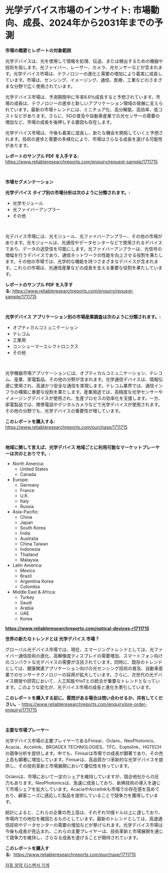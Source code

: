 <p><h1>光学デバイス市場のインサイト: 市場動向、成長、2024年から2031年までの予測</h1></p><p><strong>市場の概要とレポートの対象範囲</strong></p>
<p><p>光学デバイスは、光を使用して情報を処理、伝送、または検出するための機器や技術を指します。光ファイバー、レーザー、カメラ、光センサーなどが含まれます。光学デバイス市場は、テクノロジーの進化と需要の増加により着実に成長しています。市場は、センシング、イメージング、通信、医療、工業などのさまざまな分野で広く使用されています。</p><p>光学デバイス市場は、予測期間中に年率8.6％成長すると予想されています。市場の成長は、テクノロジーの進歩と新しいアプリケーション領域の発展に支えられています。最新の市場トレンドには、ミニチュア化、高分解能、高効率、低コストなどがあります。さらに、5Gの普及や自動車産業での光センサーの需要の増加など、市場の成長を後押しする要因も存在します。</p><p>光学デバイス市場は、今後も着実に成長し、新たな機会を開拓していくと予想されます。技術の進歩と需要の多様化により、市場はさらなる成長を遂げる可能性があります。</p></p>
<p><strong>レポートのサンプル PDF を入手する:</strong> <a href="https://www.reliableresearchreports.com/enquiry/request-sample/1711715">https://www.reliableresearchreports.com/enquiry/request-sample/1711715</a></p>
<p>&nbsp;</p>
<p><strong>市場セグメンテーション</strong></p>
<p><strong>光学デバイス タイプ別の市場分析は次のように分類されます。:</strong></p>
<p><ul><li>光学モジュール</li><li>光ファイバーアンプラー</li><li>その他</li></ul></p>
<p>&nbsp;</p>
<p><p>光デバイス市場には、光モジュール、光ファイバーアンプラー、その他の市場があります。光モジュールは、光通信やデータセンターなどで使用されるデバイスであり、データの送受信を可能にします。光ファイバーアンプラーは、光信号の増幅を行うデバイスであり、通信ネットワークの性能を向上させる役割を果たします。その他の市場では、光学的な機能を持つさまざまなデバイスが含まれます。これらの市場は、光通信産業などの成長を支える重要な役割を果たしています。</p></p>
<p><strong>レポートのサンプル PDF を入手する:</strong>&nbsp;<a href="https://www.reliableresearchreports.com/enquiry/request-sample/1711715">https://www.reliableresearchreports.com/enquiry/request-sample/1711715</a></p>
<p>&nbsp;</p>
<p><strong> 光学デバイス アプリケーション別の市場産業調査は次のように分類されます。:</strong></p>
<p><ul><li>オプティカルコミュニケーション</li><li>テレコム</li><li>工業用</li><li>コンシューマーエレクトロニクス</li><li>その他</li></ul></p>
<p>&nbsp;</p>
<p><p>光学機器市場アプリケーションには、オプティカルコミュニケーション、テレコム、産業、家電製品、その他の分野が含まれます。光学通信デバイスは、情報伝達に使用され、高速かつ安全な通信を実現します。テレコム業界では、通信インフラの構築に重要な役割を果たします。産業用途では、高精度な光学センサーやイメージングデバイスが使用され、生産プロセスの効率化を支援します。一方、家電製品では、携帯電話やデジタルカメラなどで光学デバイスが使用されます。その他の分野でも、光学デバイスの重要性が増しています。</p></p>
<p><strong>このレポートを購入する:</strong>&nbsp; <a href="https://www.reliableresearchreports.com/purchase/1711715">https://www.reliableresearchreports.com/purchase/1711715</a></p>
<p>&nbsp;</p>
<p><strong>地域に関して言えば、光学デバイス 地域ごとに利用可能なマーケットプレーヤーは次のとおりです。:</strong></p>
<p><ul>
    <li>
        North America:
        <ul>
            <li>United States</li>
            <li>Canada</li>
        </ul>
    </li>
    <li>
        Europe:
        <ul>
            <li>Germany</li>
            <li>France</li>
            <li>U.K.</li>
            <li>Italy</li>
            <li>Russia</li>
        </ul>
    </li>
    <li>
        Asia-Pacific:
        <ul>
            <li>China</li>
            <li>Japan</li>
            <li>South Korea</li>
            <li>India</li>
            <li>Australia</li>
            <li>China Taiwan</li>
            <li>Indonesia</li>
            <li>Thailand</li>
            <li>Malaysia</li>
        </ul>
    </li>
    <li>
        Latin America:
        <ul>
            <li>Mexico</li>
            <li>Brazil</li>
            <li>Argentina Korea</li>
            <li>Colombia</li>
        </ul>
    </li>
    <li>
        Middle East & Africa:
        <ul>
            <li>Turkey</li>
            <li>Saudi</li>
            <li>Arabia</li>
            <li>UAE</li>
            <li>Korea</li>
        </ul>
    </li>
    </ul></p>
<p><strong><a href="https://www.reliableresearchreports.com/optical-devices-r1711715">https://www.reliableresearchreports.com/optical-devices-r1711715</a></strong>&nbsp;</p>
<p><strong>世界の新たなトレンドとは 光学デバイス 市場？</strong></p>
<p><p>グローバル光デバイス市場では、現在、エマージングトレンドとしては、光ファイバー通信技術の進化、高解像度ディスプレイの需要増加、スマートフォン向けのコンパクトな光デバイスの需要が注目されています。同時に、既存のトレンドとしては、健康関連アプリケーション向けの光センシング技術の普及、自動車産業でのセンサーテクノロジーの採用が拡大しています。さらに、次世代の光デバイス開発や研究において、人工知能やIoTとの統合が重要なトレンドとなっています。このような変化が、光デバイス市場の成長と進化を牽引しています。</p></p>
<p><strong>このレポートを購入する前に、質問がある場合は問い合わせるか、共有してください。</strong>- <a href="https://www.reliableresearchreports.com/enquiry/pre-order-enquiry/1711715">https://www.reliableresearchreports.com/enquiry/pre-order-enquiry/1711715</a></p>
<p>&nbsp;</p>
<p><strong>主要な市場プレーヤー</strong></p>
<p><p>光学デバイス市場の主要プレイヤーであるFinisar、Oclaro、NeoPhotonics、Acacia、Accelink、BROADEX TECHNOLOGIES、TFC、Eoptolink、HGTECHの競争分析を提供します。中でも、Finisarは市場での成長が顕著であり、その売上高も顕著に増加しています。Finisarは、高品質かつ革新的な光学デバイスを提供し、その技術革新と市場展開において優位性を持っています。</p><p>Oclaroは、市場において一定のシェアを維持していますが、競合他社からの圧力もあります。NeoPhotonicsは、急速に成長しており、新興技術の導入を通じて市場シェアを拡大しています。AcaciaやAccelinkも市場での存在感を高めており、顧客ニーズに適応した製品を提供していることで競争力を獲得しています。</p><p>統計によると、これらの企業の売上高は、それぞれ10億ドル以上に達しており、市場内での地位を確固たるものとしています。最新のトレンドとしては、高速通信技術やデータセンターの需要の増加などが挙げられます。光学デバイス市場は今後も成長が見込まれ、これらの主要プレイヤーは、技術革新と市場展開を通じて競争力を維持し、さらなる成長を遂げることが期待されています。</p></p>
<p><strong>このレポートを購入する:</strong>&nbsp;&nbsp;<a href="https://www.reliableresearchreports.com/purchase/1711715">https://www.reliableresearchreports.com/purchase/1711715</a></p>
<p><p><a href="https://medium.com/@seanturner6262/%EC%9E%90%EB%8F%99-%EC%95%8C%EC%95%BD-%EB%B6%84%EB%B0%B0%EA%B8%B0-%EC%8B%9C%EC%9E%A5-%EC%84%B1%EA%B3%B5%EC%A0%81%EC%9D%B8-%EB%B9%84%EC%A7%80%EB%8B%88%EC%8A%A4-%EC%A0%84%EB%9E%B5%EC%9D%98-%ED%95%B5%EC%8B%AC-%EC%98%88%EC%B8%A1-2031%EB%85%84%EA%B9%8C%EC%A7%80-0300cded2922">자동 알약 디스펜서 기계</a></p></p>